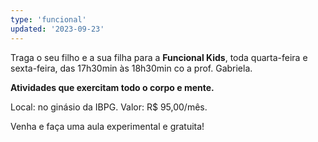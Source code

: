 ```yaml
---
type: 'funcional'
updated: '2023-09-23'
---
```


Traga o seu filho e a sua filha para a **Funcional Kids**, toda quarta-feira e sexta-feira, das 17h30min às 18h30min co a prof. Gabriela.

**Atividades que exercitam todo o corpo e mente.**

Local: no ginásio da IBPG.
Valor: R$ 95,00/mês.

Venha e faça uma aula experimental e gratuita!